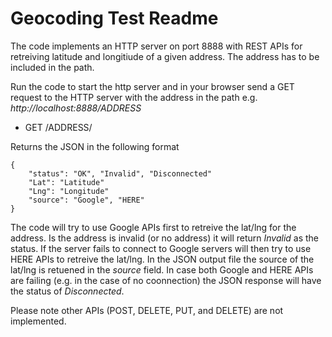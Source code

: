 # Geocoding Test Readme

The code implements an HTTP server on port 8888 with REST APIs for retreiving latitude and longitiude of a given address. The address has to be included in the path.

Run the code to start the http server and in your browser send a GET request to the HTTP server with the address in the path e.g. *http://localhost:8888/ADDRESS*

* GET /ADDRESS/

Returns the JSON in the following format

	{
   	 	"status": "OK", "Invalid", "Disconnected" 
   	 	"Lat": "Latitude"
		"Lng": "Longitude"
		"source": "Google", "HERE"
	}


The code will try to use Google APIs first to retreive the lat/lng for the address. Is the address is invalid (or no address) it will return *Invalid* as the status. If the server fails to connect to Google servers will then try to use HERE APIs to retreive the lat/lng. In the JSON output file the source of the lat/lng is retuened in the *source* field. In case both Google and HERE APIs are failing (e.g. in the case of no coonnection) the JSON response will have the status of *Disconnected*.

Please note other APIs (POST, DELETE, PUT, and DELETE) are not implemented.
